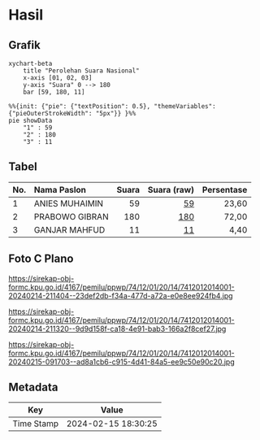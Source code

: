# Hasil

## Grafik

```mermaid
xychart-beta
    title "Perolehan Suara Nasional"
    x-axis [01, 02, 03]
    y-axis "Suara" 0 --> 180
    bar [59, 180, 11]
```

```mermaid
%%{init: {"pie": {"textPosition": 0.5}, "themeVariables": {"pieOuterStrokeWidth": "5px"}} }%%
pie showData
    "1" : 59
    "2" : 180
    "3" : 11
```

## Tabel

| No. | Nama Paslon    | Suara | Suara (raw) | Persentase |
|:--- |:-------------- | -----:| -----------:| ----------:|
| 1   | ANIES MUHAIMIN | 59    | [59][p-1]   | 23,60      |
| 2   | PRABOWO GIBRAN | 180   | [180][p-2]  | 72,00      |
| 3   | GANJAR MAHFUD  | 11    | [11][p-3]   | 4,40       |


[p-1]: https://github.com/gigit-pemilu/pemilu-2024/blob/main/pilpres/hitung-suara/sub/74-sulawesi-tenggara/sub/12-konawe-kepulauan/sub/01-wawonii-barat/sub/2014-langkowala/sub/001-tps/sub/paslon-1.txt
[p-2]: https://github.com/gigit-pemilu/pemilu-2024/blob/main/pilpres/hitung-suara/sub/74-sulawesi-tenggara/sub/12-konawe-kepulauan/sub/01-wawonii-barat/sub/2014-langkowala/sub/001-tps/sub/paslon-2.txt
[p-3]: https://github.com/gigit-pemilu/pemilu-2024/blob/main/pilpres/hitung-suara/sub/74-sulawesi-tenggara/sub/12-konawe-kepulauan/sub/01-wawonii-barat/sub/2014-langkowala/sub/001-tps/sub/paslon-3.txt

## Foto C Plano

https://sirekap-obj-formc.kpu.go.id/4167/pemilu/ppwp/74/12/01/20/14/7412012014001-20240214-211404--23def2db-f34a-477d-a72a-e0e8ee924fb4.jpg

https://sirekap-obj-formc.kpu.go.id/4167/pemilu/ppwp/74/12/01/20/14/7412012014001-20240214-211320--9d9d158f-ca18-4e91-bab3-166a2f8cef27.jpg

https://sirekap-obj-formc.kpu.go.id/4167/pemilu/ppwp/74/12/01/20/14/7412012014001-20240215-091703--ad8a1cb6-c915-4d41-84a5-ee9c50e90c20.jpg


## Metadata

| Key        | Value               |
| ---------- | ------------------- |
| Time Stamp | 2024-02-15 18:30:25 |



